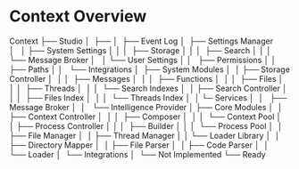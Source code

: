 # Context Overview


Context
├── Studio
│   ├──
│   ├── Event Log
│   ├── Settings Manager
│   │   ├── System Settings
│   │   │   ├── Storage
│   │   │   ├── Search
│   │   │   └── Message Broker
│   │   └── User Settings
│   │       ├── Permissions
│   │       ├── Paths
│   │       └── Integrations
│   ├── System Modules
│   │   ├── Storage Controller
│   │   │   ├── Messages
│   │   │   ├── Functions
│   │   │   ├── Files
│   │   │   ├── Threads
│   │   │   └── Search Indexes
│   │   ├── Search Controller
│   │   │   ├── Files Index
│   │   │   └── Threads Index
│   │   └─ Services
│   │      ├── Message Broker
│   │      └── Intelligence Provider
│   ├── Core Modules
│   │   ├── Context Controller
│   │   │   ├── Composer
│   │   │   └── Context Pool
│   │   ├── Process Controller
│   │   │   ├── Builder
│   │   │   └── Process Pool
│   │   ├── File Manager
│   │   ├── Thread Manager
│   │   └── Loader Library
│   │       ├── Directory Mapper
│   │       ├── File Parser
│   │       ├── Code Parser
│   │       └── Loader
│   └── Integrations
│       └── Not Implemented
└── Ready
